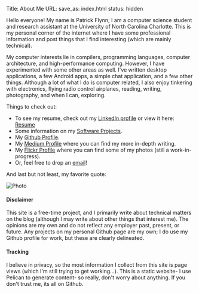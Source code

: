Title: About Me
URL:
save_as: index.html
status: hidden

Hello everyone! My name is Patrick Flynn; I am a computer science student and research assistant at the University of North Carolina Charlotte. This is my personal corner of the internet where I have some professional information and post things that I find interesting (which are mainly technical).

My computer interests lie in compilers, programming languages, computer architecture, and high-performance computing. However, I have experimented with some other areas as well. I've written desktop applications, a few Android apps, a simple chat application, and a few other things. Although a lot of what I do is computer related, I also enjoy tinkering with electronics, flying radio control airplanes, reading, writing, photography, and when I can, exploring.

Things to check out:

* To see my resume, check out my [LinkedIn profile](https://www.linkedin.com/in/patrick-flynn4664/) or view it here: [Resume](resume.html)
* Some information on my [Software Projects](software-projects.html).
* My [Github Profile](https://github.com/patrickf2000).
* My [Medium Profile](https://medium.com/@patrickf2000) where you can find my more in-depth writing.
* My [Flickr Profile](https://www.flickr.com/photos/patrickf2000/) where you can find some of my photos (still a work-in-progress).
* Or, feel free to drop an [email](mailto:pflynn4664@pm.me)!

And last but not least, my favorite quote:

![Photo]({attach}images/home-quote.jpg)

#### Disclaimer
This site is a free-time project, and I primarily write about technical matters on the blog (although I may write about other things that interest me). The opinions are my own and do not reflect any employer past, present, or future. Any projects on my personal Github page are my own; I do use my Github profile for work, but these are clearly delineated.

#### Tracking
I believe in privacy, so the most information I collect from this site is page views (which I'm still trying to get working...). This is a static website- I use Pelican to generate content- so really, don't worry about anything. If you don't trust me, its all on Github.

